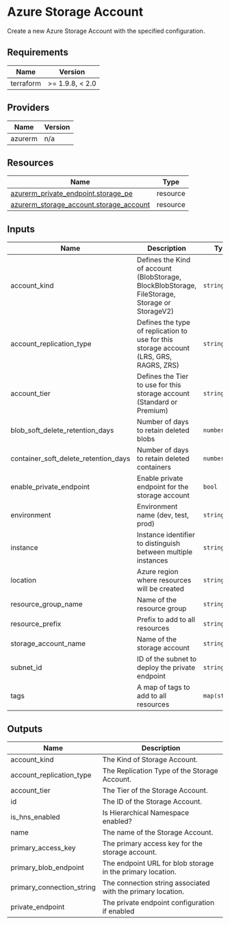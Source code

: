 <!-- BEGIN_TF_DOCS -->
<!-- markdown-table-prettify-ignore-start -->
# Azure Storage Account

Create a new Azure Storage Account with the specified configuration.

## Requirements

| Name | Version |
|------|---------|
| terraform | >= 1.9.8, < 2.0 |

## Providers

| Name | Version |
|------|---------|
| azurerm | n/a |

## Resources

| Name | Type |
|------|------|
| [azurerm_private_endpoint.storage_pe](https://registry.terraform.io/providers/hashicorp/azurerm/latest/docs/resources/private_endpoint) | resource |
| [azurerm_storage_account.storage_account](https://registry.terraform.io/providers/hashicorp/azurerm/latest/docs/resources/storage_account) | resource |

## Inputs

| Name | Description | Type | Default | Required |
|------|-------------|------|---------|:--------:|
| account\_kind | Defines the Kind of account (BlobStorage, BlockBlobStorage, FileStorage, Storage or StorageV2) | `string` | n/a | yes |
| account\_replication\_type | Defines the type of replication to use for this storage account (LRS, GRS, RAGRS, ZRS) | `string` | n/a | yes |
| account\_tier | Defines the Tier to use for this storage account (Standard or Premium) | `string` | n/a | yes |
| blob\_soft\_delete\_retention\_days | Number of days to retain deleted blobs | `number` | n/a | yes |
| container\_soft\_delete\_retention\_days | Number of days to retain deleted containers | `number` | n/a | yes |
| enable\_private\_endpoint | Enable private endpoint for the storage account | `bool` | n/a | yes |
| environment | Environment name (dev, test, prod) | `string` | n/a | yes |
| instance | Instance identifier to distinguish between multiple instances | `string` | n/a | yes |
| location | Azure region where resources will be created | `string` | n/a | yes |
| resource\_group\_name | Name of the resource group | `string` | n/a | yes |
| resource\_prefix | Prefix to add to all resources | `string` | n/a | yes |
| storage\_account\_name | Name of the storage account | `string` | n/a | yes |
| subnet\_id | ID of the subnet to deploy the private endpoint | `string` | n/a | yes |
| tags | A map of tags to add to all resources | `map(string)` | n/a | yes |

## Outputs

| Name | Description |
|------|-------------|
| account\_kind | The Kind of Storage Account. |
| account\_replication\_type | The Replication Type of the Storage Account. |
| account\_tier | The Tier of the Storage Account. |
| id | The ID of the Storage Account. |
| is\_hns\_enabled | Is Hierarchical Namespace enabled? |
| name | The name of the Storage Account. |
| primary\_access\_key | The primary access key for the storage account. |
| primary\_blob\_endpoint | The endpoint URL for blob storage in the primary location. |
| primary\_connection\_string | The connection string associated with the primary location. |
| private\_endpoint | The private endpoint configuration if enabled |
<!-- markdown-table-prettify-ignore-end -->
<!-- END_TF_DOCS -->
